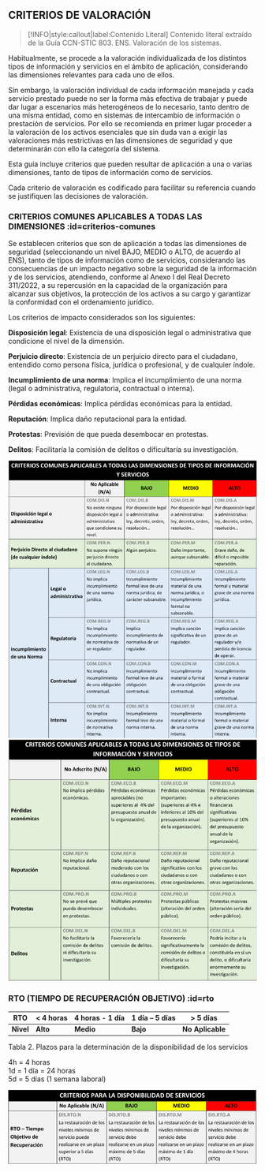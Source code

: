 ## CRITERIOS DE VALORACIÓN <!-- {docsify-ignore} -->

> [!INFO|style:callout|label:Contenido Literal]
> Contenido literal extraído de la Guía CCN-STIC 803. ENS. Valoración de los sistemas.

Habitualmente, se procede a la valoración individualizada de los distintos tipos de información y servicios en el ámbito de aplicación, considerando las dimensiones relevantes para cada uno de ellos.

Sin embargo, la valoración individual de cada información manejada y cada servicio prestado puede no ser la forma más efectiva de trabajar y puede dar lugar a escenarios más heterogéneos de lo necesario, tanto dentro de una misma entidad, como en sistemas de intercambio de información o prestación de servicios. Por ello se recomienda en primer lugar proceder a la valoración de los activos esenciales que sin duda van a exigir las valoraciones más restrictivas en las dimensiones de seguridad y que determinarán con ello la categoría del sistema.

Esta guía incluye criterios que pueden resultar de aplicación a una o varias dimensiones, tanto de tipos de información como de servicios.

Cada criterio de valoración es codificado para facilitar su referencia cuando se justifiquen las decisiones de valoración.

### CRITERIOS COMUNES APLICABLES A TODAS LAS DIMENSIONES :id=criterios-comunes <!-- {docsify-ignore} -->

Se establecen criterios que son de aplicación a todas las dimensiones de seguridad (seleccionando un nivel BAJO, MEDIO o ALTO, de acuerdo al ENS), tanto de tipos de información como de servicios, considerando las consecuencias de un impacto negativo sobre la seguridad de la información y de los servicios, atendiendo, conforme al Anexo I del Real Decreto 311/2022, a su repercusión en la capacidad de la organización para alcanzar sus objetivos, la protección de los activos a su cargo y garantizar la conformidad con el ordenamiento jurídico.

Los criterios de impacto considerados son los siguientes:

**Disposición legal**: Existencia de una disposición legal o administrativa que condicione el nivel de la dimensión.

**Perjuicio directo**: Existencia de un perjuicio directo para el ciudadano, entendido como persona física, jurídica o profesional, y de cualquier índole.

**Incumplimiento de una norma**: Implica el incumplimiento de una norma (legal o administrativa, regulatoria, contractual o interna).

**Pérdidas económicas**: Implica pérdidas económicas para la entidad.

**Reputación**: Implica daño reputacional para la entidad.

**Protestas**: Previsión de que pueda desembocar en protestas.

**Delitos**: Facilitaría la comisión de delitos o dificultaría su investigación.

![Criterios de valoración ENS](../../img/criterios_ens1.png)
![Criterios de valoración ENS](../../img/criterios_ens2.png)

### RTO (TIEMPO DE RECUPERACIÓN OBJETIVO) :id=rto <!-- {docsify-ignore} -->

| RTO             | < 4 horas | 4 horas - 1 día | 1 día – 5 días | > 5 días    |
|-----------------|------------|----------------|----------------|-------------|
| **Nivel**       | **Alto**   | **Medio**      | **Bajo**       | **No Aplicable** |

Tabla 2. Plazos para la determinación de la disponibilidad de los servicios  

4h = 4 horas  
1d = 1 día = 24 horas  
5d = 5 días (1 semana laboral)  

![RTO](../../img/rto_ens.png)

